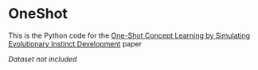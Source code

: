 # OneShot

This is the Python code for the [One-Shot Concept Learning by Simulating Evolutionary Instinct Development](https://arxiv.org/abs/1708.08141) paper

*Dataset not included*
